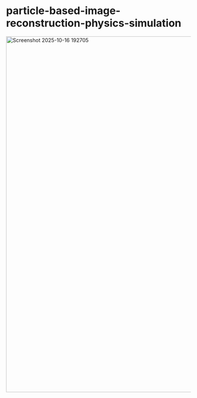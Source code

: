 # particle-based-image-reconstruction-physics-simulation
<img width="1919" height="973" alt="Screenshot 2025-10-16 192705" src="https://github.com/user-attachments/assets/90267d4a-05d8-45de-b621-2150ca5be1c6" />
